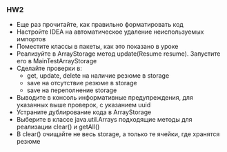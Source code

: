 ### HW2

* Еще раз прочитайте, как правильно форматировать код
* Настройте IDEA на автоматическое удаление неиспользуемых импортов
* Поместите классы в пакеты, как это показано в уроке
* Реализуйте в ArrayStorage метод update(Resume resume). Запустите его в MainTestArrayStorage
* Сделайте проверки в:
    + get, update, delete на наличие резюме в storage
    + save на отсутствие резюме в storage 
    + save на переполнение storage
* Выводите в консоль информативные предупреждения, для указанных выше проверок, с указанием uuid
* Устраните дублирование кода в ArrayStorage 
* Выберите в классе java.util.Arrays подходящие методы для реализации clear() и getAll()
* В clear() очищайте не весь storage, а только те ячейки, где хранятся резюме
